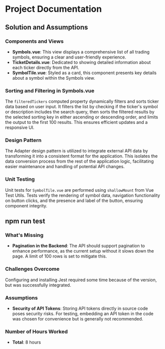 # Project Documentation

## Solution and Assumptions

### Components and Views

- **Symbols.vue**: This view displays a comprehensive list of all trading symbols, ensuring a clear and user-friendly experience.
- **TicketDetails.vue**: Dedicated to showing detailed information about each ticker directly from the API.
- **SymbolTile.vue**: Styled as a card, this component presents key details about a symbol within the Symbols view.

### Sorting and Filtering in Symbols.vue

The `filteredTickers` computed property dynamically filters and sorts ticker data based on user input. It filters the list by checking if the ticker's symbol or description includes the search query, then sorts the filtered results by the selected sorting key in either ascending or descending order, and limits the output to the first 100 results. This ensures efficient updates and a responsive UI.

### Design Pattern

The Adapter design pattern is utilized to integrate external API data by transforming it into a consistent format for the application. This isolates the data conversion process from the rest of the application logic, facilitating easier maintenance and handling of potential API changes.

### Unit Testing

Unit tests for `SymbolTile.vue` are performed using `shallowMount` from Vue Test Utils. Tests verify the rendering of symbol data, navigation functionality on button clicks, and the presence and label of the button, ensuring component integrity.
## npm run test


### What's Missing

- **Pagination in the Backend**: The API should support pagination to enhance performance, as the current setup without it slows down the page. A limit of 100 rows is set to mitigate this.

### Challenges Overcome

Configuring and installing Jest required some time because of the version, but was successfully integrated.

### Assumptions

- **Security of API Tokens**: Storing API tokens directly in source code poses security risks. For testing, embedding an API token in the code was chosen for convenience but is generally not recommended.

### Number of Hours Worked

- **Total**: 8 hours

